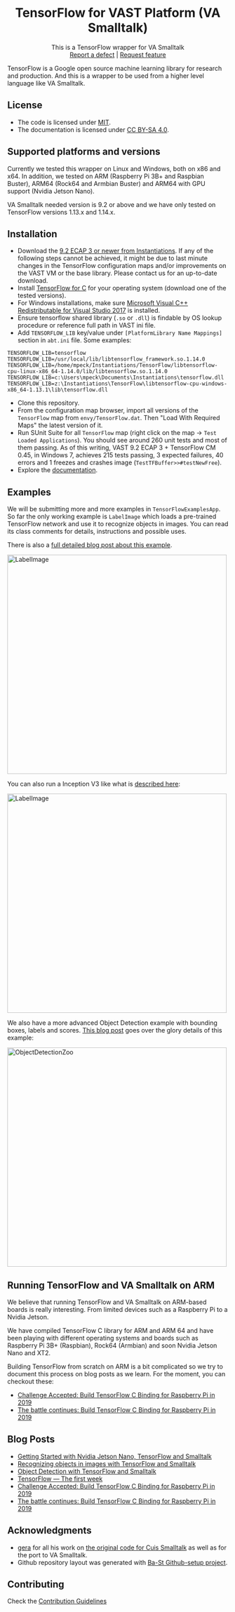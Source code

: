 <p align="center">
 <h1 align="center">TensorFlow for VAST Platform (VA Smalltalk)</h1>
  <p align="center">
    This is a TensorFlow wrapper for VA Smalltalk
    <!---
    <br>
    <a href="docs/"><strong>Explore the docs »</strong></a>
    <br>
    -->
    <br>
    <a href="https://github.com/vasmalltalk/tensorflow-vast/issues/new?labels=Type%3A+Defect">Report a defect</a>
    |
    <a href="https://github.com/vasmalltalk/tensorflow-vast/issues/new?labels=Type%3A+Feature">Request feature</a>
  </p>
</p>

TensorFlow is a Google open source machine learning library for research and production. And this is a wrapper to be used from a higher level language like VA Smalltalk.

## License

- The code is licensed under [MIT](LICENSE).
- The documentation is licensed under [CC BY-SA 4.0](http://creativecommons.org/licenses/by-sa/4.0/).

## Supported platforms and versions

Currently we tested this wrapper on Linux and Windows, both on x86 and x64. In addition, we tested on ARM (Raspberry Pi 3B+ and Raspbian Buster), ARM64 (Rock64 and Armbian Buster) and ARM64 with GPU support (Nvidia Jetson Nano).

VA Smalltalk needed version is 9.2 or above and we have only tested on TensorFlow versions 1.13.x and 1.14.x.



## Installation

- Download the [9.2 ECAP 3 or newer from Instantiations](https://www.instantiations.com/ecap/). If any of the following steps cannot be achieved, it might be due to last minute changes in the TensorFlow configuration maps and/or improvements on the VAST VM or the base library. Please contact us for an up-to-date download.
- Install [TensorFlow for C](https://www.tensorflow.org/install/lang_c) for your operating system (download one of the tested versions).
- For Windows installations, make sure [Microsoft Visual C++ Redistributable for Visual Studio 2017](https://aka.ms/vs/15/release/VC_redist.x64.exe) is installed.
- Ensure tensorflow shared library (`.so` or `.dll`) is findable by OS lookup procedure or reference full path in VAST ini file.
- Add `TENSORFLOW_LIB` key/value under `[PlatformLibrary Name Mappings]` section in `abt.ini` file. Some examples:
```
TENSORFLOW_LIB=tensorflow
TENSORFLOW_LIB=/usr/local/lib/libtensorflow_framework.so.1.14.0
TENSORFLOW_LIB=/home/mpeck/Instantiations/TensorFlow/libtensorflow-cpu-linux-x86_64-1.14.0/lib/libtensorflow.so.1.14.0
TENSORFLOW_LIB=c:\Users\mpeck\Documents\Instantiations\tensorflow.dll
TENSORFLOW_LIB=z:\Instantiations\TensorFlow\libtensorflow-cpu-windows-x86_64-1.13.1\lib\tensorflow.dll
```
- Clone this repository.
- From the configuration map browser, import all versions of the `TensorFlow` map from `envy/TensorFlow.dat`. Then "Load With Required Maps" the latest version of it.
- Run SUnit Suite for all `TensorFlow` map (right click on the map -> `Test Loaded Applications`). You should see around 260 unit tests and most of them passing. As of this writing, VAST 9.2 ECAP 3 + TensorFlow CM 0.45, in Windows 7, achieves 215 tests passing, 3 expected failures, 40 errors and 1 freezes and crashes image (`TestTFBuffer>>#testNewFree`).
- Explore the [documentation](docs/).


## Examples

We will be submitting more and more examples in `TensorFlowExamplesApp`. So far the only working example is `LabelImage` which loads a pre-trained TensorFlow network and use it to recognize objects in images. You can read its class comments for details, instructions and possible uses.

There is also a [full detailed blog post about this example](https://dev.to/martinezpeck/recognizing-objects-in-images-with-tensorflow-and-smalltalk-1nep).

<img width="500" alt="LabelImage" src="https://pbs.twimg.com/media/EBOGuT1XoAAtQi1?format=jpg">

You can also run a Inception V3 like what is [described here](https://github.com/tensorflow/tensorflow/tree/master/tensorflow/examples/label_image/README.md):

<img width="500" alt="LabelImage" src="https://marianopeck.files.wordpress.com/2019/08/screen-shot-2019-08-02-at-11.12.35-am.png">

We also have a more advanced Object Detection example with bounding boxes, labels and scores. [This blog post](https://dev.to/martinezpeck/object-detection-with-tensorflow-and-smalltalk-15p7) goes over the glory details of this example:

<img width="500" alt="ObjectDetectionZoo" src="https://i1.wp.com/marianopeck.blog/wp-content/uploads/2019/08/Screen-Shot-2019-08-18-at-12.34.23-PM.png?resize=768%2C519&ssl=1">

## Running TensorFlow and VA Smalltalk on ARM

We believe that running TensorFlow and VA Smalltalk on ARM-based boards is really interesting. From limited devices such as a Raspberry Pi to a Nvidia Jetson.

We have compiled TensorFlow C library for ARM and ARM 64 and have been playing with different operating systems and boards such as Raspberry Pi 3B+ (Raspbian), Rock64 (Armbian) and soon Nvidia Jetson Nano and XT2.  

Building TensorFlow from scratch on ARM is a bit complicated so we try to document this process on blog posts as we learn. For the moment, you can checkout these:

- [Challenge Accepted: Build TensorFlow C Binding for Raspberry Pi in 2019](https://dev.to/martinezpeck/challenge-accepted-build-tensorflow-c-binding-for-raspberry-pi-in-2019-4f89)
- [The battle continues: Build TensorFlow C Binding for Raspberry Pi in 2019](https://dev.to/martinezpeck/the-battle-continues-build-tensorflow-c-binding-for-raspberry-pi-in-2019-553j)

## Blog Posts

- [Getting Started with Nvidia Jetson Nano, TensorFlow and Smalltalk](https://dev.to/martinezpeck/getting-started-with-nvidia-jetson-nano-tensorflow-and-smalltalk-23mk)
- [Recognizing objects in images with TensorFlow and Smalltalk](https://dev.to/martinezpeck/recognizing-objects-in-images-with-tensorflow-and-smalltalk-1nep)
- [Object Detection with TensorFlow and Smalltalk](https://dev.to/martinezpeck/object-detection-with-tensorflow-and-smalltalk-15p7)
- [TensorFlow — The first week](https://medium.com/mercap-tech-blog/tensorflow-the-first-week-c120762ef7cb)
- [Challenge Accepted: Build TensorFlow C Binding for Raspberry Pi in 2019](https://dev.to/martinezpeck/challenge-accepted-build-tensorflow-c-binding-for-raspberry-pi-in-2019-4f89)
- [The battle continues: Build TensorFlow C Binding for Raspberry Pi in 2019](https://dev.to/martinezpeck/the-battle-continues-build-tensorflow-c-binding-for-raspberry-pi-in-2019-553j)

## Acknowledgments

- [gera](https://github.com/gerasdf) for all his work on [the original code for Cuis Smalltalk](https://github.com/Cuis-Smalltalk/Machine-Learning) as well as for the port to VA Smalltalk.
- Github repository layout was generated with [Ba-St Github-setup project](https://github.com/ba-st/GitHub-setup).


## Contributing

Check the [Contribution Guidelines](CONTRIBUTING.md)
